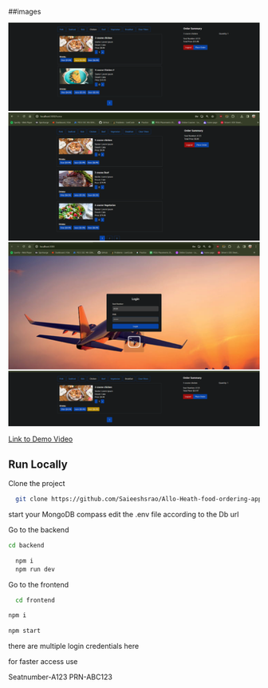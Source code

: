 
##images

![image](https://github.com/Saieeshsrao/Allo-Heath-food-ordering-app/blob/a8342afdccc228bbd4fbadde4f349191b9116290/images/applying%20filter%20img.png)
![image](https://github.com/Saieeshsrao/Allo-Heath-food-ordering-app/blob/a8342afdccc228bbd4fbadde4f349191b9116290/images/homepage.png)
![image](https://github.com/Saieeshsrao/Allo-Heath-food-ordering-app/blob/a8342afdccc228bbd4fbadde4f349191b9116290/images/login.png)
![image](https://github.com/Saieeshsrao/Allo-Heath-food-ordering-app/blob/a8342afdccc228bbd4fbadde4f349191b9116290/images/multple%20filters.png)

[Link to Demo Video](https://drive.google.com/file/d/1M0GHv8hMqDuVf0lSwCgG9RKEvTNt15jX/view?usp=sharing)



## Run Locally

Clone the project

```bash
  git clone https://github.com/Saieeshsrao/Allo-Heath-food-ordering-app.git
```

start your MongoDB compass
edit the .env file according to the Db url

Go to the backend
```bash 
cd backend
```

```bash
  npm i
  npm run dev
```

Go to the frontend

```bash
  cd frontend
```
```bash
npm i
```
```bash
npm start 
```

there are multiple login credentials here

for faster access use 

Seatnumber-A123
PRN-ABC123








